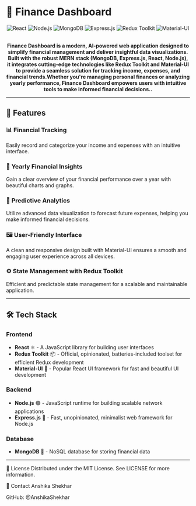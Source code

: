 # 💸 Finance Dashboard

<div align="center">
  <img src="https://img.shields.io/badge/React-20232A?style=for-the-badge&logo=react&logoColor=61DAFB" alt="React" />
  <img src="https://img.shields.io/badge/Node.js-43853D?style=for-the-badge&logo=node.js&logoColor=white" alt="Node.js" />
  <img src="https://img.shields.io/badge/MongoDB-4EA94B?style=for-the-badge&logo=mongodb&logoColor=white" alt="MongoDB" />
  <img src="https://img.shields.io/badge/Express.js-404D59?style=for-the-badge" alt="Express.js" />
  <img src="https://img.shields.io/badge/Redux%20Toolkit-593D88?style=for-the-badge&logo=redux&logoColor=white" alt="Redux Toolkit" />
  <img src="https://img.shields.io/badge/Material--UI-0081CB?style=for-the-badge&logo=material-ui&logoColor=white" alt="Material-UI" />
</div>

<br />

<div align="center">
  <p><strong>Finance Dashboard is a modern, AI-powered web application designed to simplify financial management and deliver insightful data visualizations. Built with the robust MERN stack (MongoDB, Express.js, React, Node.js), it integrates cutting-edge technologies like Redux Toolkit and Material-UI to provide a seamless solution for tracking income, expenses, and financial trends.Whether you're managing personal finances or analyzing yearly performance, Finance Dashboard empowers users with intuitive tools to make informed financial decisions..</strong></p>
</div>

---

## 🌟 Features

### 📊 **Financial Tracking**
Easily record and categorize your income and expenses with an intuitive interface.

### 📅 **Yearly Financial Insights**
Gain a clear overview of your financial performance over a year with beautiful charts and graphs.

### 🔮 **Predictive Analytics**
Utilize advanced data visualization to forecast future expenses, helping you make informed financial decisions.

### 🖼️ **User-Friendly Interface**
A clean and responsive design built with Material-UI ensures a smooth and engaging user experience across all devices.

### ⚙️ **State Management with Redux Toolkit**
Efficient and predictable state management for a scalable and maintainable application.

---

## 🛠️ Tech Stack

### **Frontend**
- **React** ⚛️ - A JavaScript library for building user interfaces
- **Redux Toolkit** 📦 - Official, opinionated, batteries-included toolset for efficient Redux development
- **Material-UI** 🎨 - Popular React UI framework for fast and beautiful UI development

### **Backend**
- **Node.js** 🟢 - JavaScript runtime for building scalable network applications
- **Express.js** 🚀 - Fast, unopinionated, minimalist web framework for Node.js

### **Database**
- **MongoDB** 🍃 - NoSQL database for storing financial data

---

📄 License
Distributed under the MIT License. See LICENSE for more information.

👤 Contact
Anshika Shekhar

GitHub: @AnshikaShekhar
